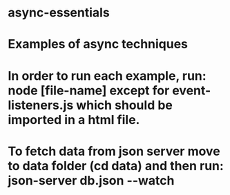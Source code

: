 # async-essentials

# Examples of async techniques

# In order to run each example, run: node [file-name] except for event-listeners.js which should be imported in a html file.

# To fetch data from json server move to data folder (cd data) and then run: json-server db.json --watch
